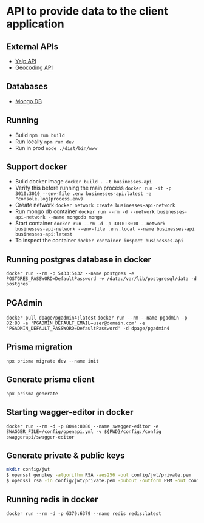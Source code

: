# API to provide data to the client application

## External APIs

- [Yelp API](https://www.yelp.com/developers/)
- [Geocoding API](https://www.geoapify.com/geocoding-api)

## Databases

- [Mongo DB](https://www.mongodb.com/cloud)

## Running

- Build `npm run build`
- Run locally `npm run dev`
- Run in prod `node ./dist/bin/www`

## Support docker

- Build docker image `docker build . -t businesses-api`
- Verify this before running the main process `docker run -it -p 3010:3010 --env-file .env businesses-api:latest -e "console.log(process.env)`
- Create network `docker network create businesses-api-network`
- Run mongo db container `docker run --rm -d --network businesses-api-network --name mongodb mongo`
- Start container `docker run --rm -d -p 3010:3010 --network businesses-api-network --env-file .env.local --name businesses-api businesses-api:latest`
- To inspect the container `docker container inspect businesses-api`

## Running postgres database in docker

`docker run --rm -p 5433:5432 --name postgres -e POSTGRES_PASSWORD=DefaultPassword -v /data:/var/lib/postgresql/data -d postgres`

## PGAdmin

`docker pull dpage/pgadmin4:latest`
`docker run --rm --name pgadmin -p 82:80 -e 'PGADMIN_DEFAULT_EMAIL=user@domain.com' -e 'PGADMIN_DEFAULT_PASSWORD=DefaultPassword' -d dpage/pgadmin4`

## Prisma migration

`npx prisma migrate dev --name init`

## Generate prisma client

`npx prisma generate`

## Starting wagger-editor in docker

`docker run --rm -d -p 8044:8080 --name swagger-editor -e SWAGGER_FILE=/config/openapi.yml -v ${PWD}/config:/config swaggerapi/swagger-editor`

## Generate private & public keys

```bash
mkdir config/jwt
$ openssl genpkey -algorithm RSA -aes256 -out config/jwt/private.pem
$ openssl rsa -in config/jwt/private.pem -pubout -outform PEM -out config/jwt/public.pem
```

## Running redis in docker

`docker run --rm -d -p 6379:6379 --name redis redis:latest`
